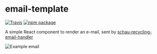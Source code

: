# email-template

[![Travis][build-badge]][build]
[![npm package][npm-badge]][npm]

A simple React component to render an e-mail, sent by [schau-recycling-email-handler][schau-recycling-email-handler]

![Example email](assets/example.png)

[build-badge]: https://img.shields.io/travis/DSchau/email-template/master.png?style=flat-square
[build]: https://travis-ci.org/DSchau/email-template

[npm-badge]: https://img.shields.io/npm/v/@dschau/email-template.png?style=flat-square
[npm]: https://www.npmjs.org/package/@dschau/email-template

[schau-recycling-email-handler]: https://github.com/dschau/schau-recycling-email-handler
